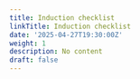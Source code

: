 ```yaml
---
title: Induction checklist
linkTitle: Induction checklist
date: '2025-04-27T19:30:00Z'
weight: 1
description: No content
draft: false
---
```



